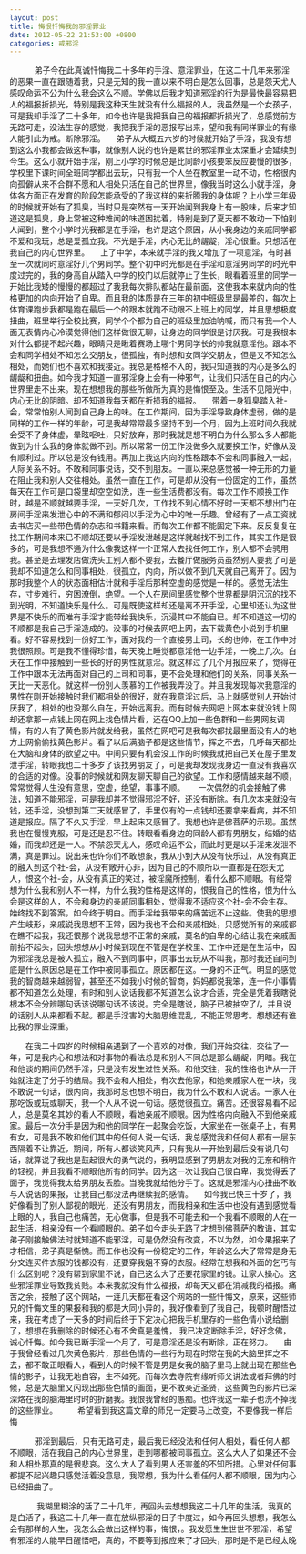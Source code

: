 ```yaml
---
layout: post
title: 悔恨忏悔我的邪淫罪业
date: 2012-05-22 21:53:00 +0800
categories: 戒邪淫
---
```


　　    弟子今在此真诚忏悔我二十多年的手淫、意淫罪业，在这二十几年来邪淫的恶果一直在跟随着我，只是无知的我一直以来不明白是怎么回事，总是怨天尤人感叹命运不公为什么我会这么不顺。学佛以后我才知道邪淫的行为是最快最容易把人的福报折损光，特别是我这种天生就没有什么福报的人，我虽然是一个女孩子，可是我却手淫了二十多年，如今也许是我把我自己的福报都折损光了，总感觉前方无路可走，没法生存的感觉，我把我手淫的恶报写出来，望和我有同样罪业的有缘人能引此为戒。断除邪淫。     弟子从大概五六岁的时候就开始了手淫，我没有想到这么小我都会做这种事，就像别人说的也许是累世的邪淫罪业太深重才会延续到今生。这么小就开始手淫，刚上小学的时候总是比同龄小孩要笨反应要慢的很多，学校里下课时间全班同学都出去玩，只有我一个人坐在教室里一动不动，性格很内向孤僻从来不合群不愿和人相处只活在自己的世界里，像我当时这么小就手淫，身体各方面正在发育的阶段怎能承受的了我这样的来折腾我的身体呢？上小学三年级的时候就开始有了狐臭，当时只是突然有一天开始闻到我身上有一股味，后来才知道这是狐臭，身上常被这种难闻的味道困扰着，特别是到了夏天都不敢动一下怕别人闻到，整个小学时光我都是在手淫，也许是这个原因，从小我身边的亲戚同学都不爱和我玩，总是爱孤立我。不光是手淫，内心无比的龌龊，淫心很重。只想活在我自己的内心世界里。     上了中学，本来就手淫的我又增加了一项意淫，有时甚至一次就同时意淫好几个男同学。整个初中时光都是在手淫和意淫男同学的时光中度过完的，我的身高自从踏入中学的校门以后就停止了生长，眼看着班里的同学一开始比我矮的慢慢的都超过了我我每次排队都站在最前面，这使我本来就内向的性格更加的内向开始了自卑。而且我的体质是在三年的初中班级里是最差的，每次上体育课跑步我都是跑在最后一个的跟本就跑不动跟不上班上的同学，并且思想极度扭曲，班里举行全校比赛，同学个个都为自己的班级里加油呐喊，而只有我一个人面无表情内心冷漠觉得他们这样做很无聊，让身边的同学很是讨厌我。可是我根本对什么都提不起兴趣，眼睛只是瞅着赛场上哪个男同学长的帅我就意淫他。跟本不会和同学相处不知怎么交朋友，很孤独，有时想和女同学交朋友，但是又不知怎么相处，而她们也不喜欢和我接近。我总是格格不入的，我只知道我的内心是多么的龌龊和扭曲。如今我才知道一直邪淫身上会有一种邪气，让我们只活在自己的内心世界里走不出来。现在想想我的那些所做所为真的是悔恨至及。生活不见阳光中，内心无比的阴暗。却不知道我每天都在折损我的福报。     带着一身狐臭踏入社-会，常常怕别人闻到自己身上的味。在工作期间，因为手淫导致身体虚弱，做的是同样的工作一样的年龄，可是我却常常最多坚持不到一个月，因为上班时间久我就会受不了身体虚，晕眩呕吐，只好放弃，那时我就是想不明白为什么那么多人都能做到为什么我的身体就做不到。所以常常一份工作没做多久就要换工作，好像从没有顺利过。所以总是没有钱用。再加上我这内向的性格跟本不会和同事融入一起，人际关系不好。不敢和同事说话，交不到朋友。一直以来总感觉被一种无形的力量在阻止我和别人交往相处。虽然一直在工作，可是却从没有一份固定的工作，虽然每天在工作可是口袋里却空空如洗，连一些生活费都没有。每次工作不顺换工作时，越是不顺就越要手淫，一天好几次，工作找不到心情不好时一天都不想出门在房间手淫来发泄心中的不满和郁闷以手淫为心中的唯一乐趣。曾经有了一点工资就去书店买一些带色情的杂志和书籍来看。而每次工作都不能固定下来。反反复复在找工作期间本来已不顺却还要以手淫发泄越是这样就越找不到工作，其实工作是很多的，可是我想不通为什么像我这样一个正常人去找任何工作，别人都不会骋用我。甚至是去理发店做洗头工别人都不要我，去餐厅做服务员虽然别人要我了可是我却不知道怎么和同事相处，很孤立，内向，所以做不到几天就自己离开了。因为那时我整个人的状态面相估计就和手淫后那种空虚的感觉是一样的。感觉无法生存，寸步难行，穷困潦倒，绝望。一个人在房间里感觉整个世界都是阴沉沉的找不到光明，不知道快乐是什么。可是既使这样却还是离不开手淫，心里却还认为这世界是不快乐的而唯有手淫才能带给我快乐，沉浸其中不能自已。却不知道这一切的不顺都是我自己手淫造成的。没事的时候去网吧上网，去下载黄色小说到手机里看。好不容易找到一份好工作，面对我的一个直接男上司，长的也帅，在工作中对我很照顾。可是我不懂得珍惜，每天晚上睡觉都意淫他一边手淫，一晚上几次。白天在工作中接触到一些长的好的男性就意淫。就这样过了几个月报应来了，觉得在工作中跟本无法再面对自己的上司和同事，更不会处理和他们的关系，同事关系一天比一天恶化。就这样一份别人羡慕的工作被我弄没了。并且我发现每次我意淫的男性在刚开始接触时我们都相处的很好，就在我意淫过后，马上就感觉别人开始讨厌我了，相处的也没那么自在，开始远离我。而有时候去网吧上网本来就没钱上网却还拿那一点钱上网在网上找色情片看，还在QQ上加一些色群和一些男网友调情，有的人有了黄色影片就发给我，虽然在网吧可是我每次都找最里面没有人的地方上网偷偷找黄色影片。看了以后满脑子都是这些情节，挥之不去，几呼每天都处在大脑和身体的欲望之中。中间只要有机会没工作的时候我就把自己关在屋子里发泄手淫，转眼我也二十多岁了该找男朋友了，可是我却发现我身边一直没有我喜欢的合适的对像。没事的时候就和网友聊天聊自己的欲望。工作和感情越来越不顺，常常觉得人生没有意思，空虚，绝望，事事不顺。      一次偶然的机会接触了佛法，知道不能邪淫，可是我却并不觉得邪淫不好，还没有断除。有几次本来就没有钱，还手淫，没想到第二天就感冒了，手里仅有的一点钱却还要拿来看病，并不知道是报应。隔了不久又手淫，早上起床又感冒了。我想也许是佛菩萨的示现。虽然我也在慢慢克服，可是还是忍不住。转眼看看身边的同龄人都有男朋友，结婚的结婚，而我却还是一人。不禁怨天尤人，感叹命运不公，而此时更是以手淫来发泄不满，真是罪过。说出来也许你们不敢想象，我从小到大从没有快乐过，从没有真正的融入到这个社-会，从没有敞开心菲，因为自己的不顺所以一直都是在怨天尤人，恨这个社-会，从没有真正的笑过，被淫魔所控制，看什么都不顺眼。有经常想为什么我和别人不一样，为什么我的性格是这样的，恨我自己的性格，恨为什么会是这样的人，不会和身边的亲戚同事相处，觉得我不适应这个社-会不会生存。始终找不到答案，如今终于明白。而手淫给我带来的痛苦远不止这些。使我的思想产生岐形，亲戚说我思想不正常，因为我也不会和亲戚相处，只感觉所有的亲戚都在瞧不起我，我还恨那个说我思想不正常的亲戚，莫名的自卑的心结让我在亲戚面前抬不起头，回头想想从小时候到现在不管是在学校里、工作中还是在生活中，因为邪淫我总是被人孤立，融入不到同事中，同事出去玩从不叫我，那时我还自问到底是什么原因总是在工作中被同事孤立。原因都在这。一身的不正气。明显的感觉我的智商越来越弱智，甚至还不如我小时候的智商，妈妈都说我笨，连一件小事情都不知道怎么处理，有时和别人说话我都不知道怎么说才合适，完全是凭着我瞎说根本不会分辨哪句话该说哪句话不该说。完全是瞎说，脑子已被抽空了/，并且说的话别人从来都看不起。都是手淫害的大脑思维混乱，不能正常思考。想想还有谁比我的罪业深重。
　　在我二十四岁的时候相亲遇到了一个喜欢的对像，我们开始交往，交往了一年，可是我内心和想法和对事物的看法总是和别人不同总是那么龌龊，阴暗。我在和他谈的期间仍然手淫，只是没有发生过性关系。和他交往，我的性格也许从一开始就注定了分手的结局。我不会和人相处，有次去他家，和她亲戚家人在一块，我不敢说一句话，很内向，我那时总也想不明白，我为什么不敢和人说话。一家人在那吃饭或玩或聊天，我一个人从不说一句话。感觉很孤立。痛苦。还很容易看不起人，总是莫名其妙的看人不顺眼，看她亲戚不顺眼。因为性格内向融入不到他亲戚家。最后一次分手是因为和他的同学在一起聚会吃饭，大家坐在一张桌子上，有男有女，可是我不敢和他们其中的任何人说一句话，我总感觉我和任何人都有一层东西隔着不让靠近，期间，所有人都谈笑风声，只有我从一开始到最后没有说几句话，就算说了我也是鼓起很大的勇气说的，我明显感到了男朋友对我的无奈和稍许的轻视，并且我看不顺眼他所有的同学。因为这一次让我自己很自卑，我觉得丢了面子，我觉得我太给男朋友丢脸。当晚我就给他分手了。这就是邪淫内心扭曲不敢与人说话的果报，让我自己都没法再继续我的感情。     如今我已快三十岁了，我好像看到了别人鄙视的眼光，还没有男朋友，而我相亲和生活中也没有遇到感觉看上眼的人，我自己也痛苦，无心做事，但是我不可能去和一个我看不顺眼的人在一起生活，相亲没有一个看顺眼的。弟子如今走头无路了才想到佛菩萨的教诲，其实弟子刚接触佛法时就知道不能邪淫，可是仍然没有改变，不以为然，如今果报来了才相信，弟子真是惭愧。而工作也没有一份稳定的工作，年龄这么大了常常是身无分文连买件衣服的钱都没有，还要穿我姐不穿的衣服。经常在想我和外面的乞丐有什么区别呢？没有帮到家里不说，自己这么大了还要花家里的钱。让家人操心。这些邪淫罪业导致我贫贱。本来我就没有什么福报，却每天又都在消减我的福报。痛苦之余，接触了这个网站，一连几天都在看这个网站的一些忏悔文，原来，这些师兄的忏悔文里的果报和我的都是大同小异的，我好像看到了我自己，我顿时醒悟过来，我在考虑了一天多的时间后终于下定决心把我手机里存的一些色情小说给删了，想想在我删除的时候还心有不舍真是羞愧， 我已决定断除手淫，好好念佛，诚心忏悔。如今我已断手淫一个月了，可是意淫还是没有断除，正在努力。     由于我曾经看过几次黄色影片，那些色情的一些行为现在时常在我的大脑里挥之不去，都不敢正眼看人，看到人的时候不管是男是女我的脑子里马上就出现在那些色情的影子，让我无地自容，生不如死。而每次去寺院有缘听师父讲法或者拜佛的时候，总是大脑里又闪现出那些色情的画面，更不敢亲近圣贤，这些黄色的影片已深深烙在我的脑海里时时的折磨我。我恨我曾经的愚痴。也许我这一辈子也洗不掉我的这些罪业。         希望看到我这篇文章的师兄一定要马上改变，不要像我一样后悔
　　    邪淫到最后，只有无路可走，最后我已经没法和任何人相处，看任何人都不顺眼，活在我自己的内心世界里，走到哪都被同事孤立。这么大人了如果还不会和人相处那真的是很悲哀。这么大人了看到男人还害羞的不知所措。心里对任何事都提不起兴趣只感觉活着没意思，我常想，我为什么看任何人都不顺眼，因为内心已经扭曲了。
　　     我糊里糊涂的活了二十几年，再回头去想想我这二十几年的生活，我真的是白活了，我这二十几年一直在放纵邪淫的日子中度过，如今再回头想想，我怎么会有那样的人生，我怎么会做出这样的事，悔恨，。我发愿生生世世不邪淫，希望有邪淫的人能早日醒悟吧，真的，不要等到报应来了才回头，那时是不是已经太晚